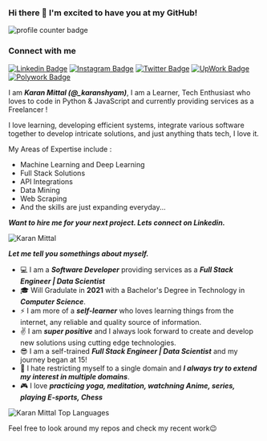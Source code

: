 ### Hi there 👋 I'm excited to have you at my GitHub!

<img src="https://komarev.com/ghpvc/?username=Karan-S-Mittal" alt="profile counter badge" />

### Connect with me
[![Linkedin Badge](https://img.shields.io/badge/-karansmittal-blue?logo=Linkedin&logoColor=white&link=https://www.linkedin.com/in/karansmittal/)](https://www.linkedin.com/in/karansmittal/)
[![Instagram Badge](https://img.shields.io/badge/-_karanshyam-purple?logo=instagram&logoColor=white&link=https://www.instagram.com/_karanshyam/)](https://www.instagram.com/_karanshyam/)
[![Twitter Badge](https://img.shields.io/badge/-KaranSMittal-blue?logo=twitter&logoColor=white&link=https://twitter.com/KaranSMittal)](https://twitter.com/KaranSMittal)
[![UpWork Badge](https://img.shields.io/badge/-KaranM-green?logo=upwork&logoColor=white&link=https://www.upwork.com/freelancers/~0170113a7c76ce4ff7)](https://www.upwork.com/freelancers/~0170113a7c76ce4ff7)
[![Polywork Badge](https://img.shields.io/badge/-karansmittal-royalblue?logo=polywork&link=https://www.polywork.com/karansmittal)](https://www.polywork.com/karansmittal)

I am ***Karan Mittal (@_karanshyam)***, I am a Learner, Tech Enthusiast who loves to code in Python & JavaScript and currently providing services as a Freelancer !

I love learning, developing efficient systems, integrate various software together to develop intricate solutions, and just anything thats tech, I love it. 

My Areas of Expertise include : 
- Machine Learning and Deep Learning 
- Full Stack Solutions 
- API Integrations 
- Data Mining
- Web Scraping
- And the skills are just expanding everyday...


***Want to hire me for your next project. Lets connect on Linkedin.***

<img src="https://github-readme-stats.vercel.app/api?username=Karan-S-Mittal&?count_private=true&show_icons=true" alt="Karan Mittal" align="center" />

***Let me tell you somethings about myself.***
 - :computer: I am a ***Software Developer*** providing services as a ***Full Stack Engineer | Data Scientist***
 - :mortar_board: Will Gradulate in **2021** with a Bachelor's Degree in Technology in ***Computer Science***.
 - :zap: I am more of a ***self-learner*** who loves learning things from the internet, any reliable and quality source of information.
 - :v:  I am ***super positive*** and I always look forward to create and develop new solutions using cutting edge technologies.
 - :sunglasses: I am a self-trained ***Full Stack Engineer | Data Scientist*** and my journey began at 15!
 - :open_hands: I hate restricting myself to a single domain and ***I always try to extend my interest in multiple domains***.
 - :video_game: I love ***practicing yoga, meditation, watchning Anime, series, playing E-sports, Chess***

<img src="https://github-readme-stats.vercel.app/api/top-langs/?username=Karan-S-Mittal&layout=compact" alt='Karan Mittal Top Languages' align="center" />
  
Feel free to look around my repos and check my recent work😉

